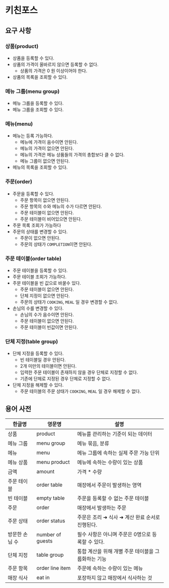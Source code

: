# 키친포스

## 요구 사항

### 상품(product)

- 상품을 등록할 수 있다.
- 상품의 가격이 올바르지 않으면 등록할 수 없다.
    - 상품의 가격은 0 원 이상이어야 한다.
- 상품의 목록을 조회할 수 있다.

### 메뉴 그룹(menu group)

- 메뉴 그룹을 등록할 수 있다.
- 메뉴 그룹을 조회할 수 있다.

### 메뉴(menu)

- 메뉴는 등록 가능하다.
    - 메뉴에 가격이 음수이면 안된다.
    - 메뉴의 가격이 없으면 안된다.
    - 메뉴의 가격은 메뉴 상품들의 가격의 총합보다 클 수 없다.
    - 메뉴 그룹이 없으면 안된다.
- 메뉴의 목록을 조회할 수 있다.

### 주문(order)

- 주문을 등록할 수 있다.
    - 주문 항목이 없으면 안된다.
    - 주문 항목의 수와 메뉴의 수가 다르면 안된다.
    - 주문 테이블이 없으면 안된다.
    - 주문 테이블이 비어있으면 안된다.
- 주문 목록 조회가 가능하다
- 주문의 상태를 변경할 수 있다.
    - 주문이 없으면 안된다.
    - 주문의 상태가 `COMPLETION`이면 안된다.

### 주문 테이블(order table)

- 주문 테이블을 등록할 수 있다.
- 주문 테이블 조회가 가능하다.
- 주문 테이블을 빈 값으로 바꿀수 있다.
    - 주문 테이블이 없으면 안된다.
    - 단체 지정이 없으면 안된다.
    - 주문의 상태가 `COOKING`, `MEAL` 일 경우 변경할 수 없다.
- 손님의 수를 변경할 수 있다.
    - 손님의 수가 음수이면 안된다.
    - 주문 테이블이 없으면 안된다.
    - 주문 테이블이 빈값이면 안된다.

### 단체 지정(table group)

- 단체 지정을 등록할 수 있다.
    - 빈 테이블일 경우 안된다.
    - 2개 미만의 테이블이면 안된다.
    - 입력한 주문 테이블이 존재하지 않을 경우 단체로 지정할 수 없다.
    - 기존에 단체로 지정된 경우 단체로 지정할 수 없다.
- 단체 지정을 해제할 수 있다.
    - 주문 테이블의 주문 상태가 `COOKING`, `MEAL` 일 경우 해제할 수 없다.

## 용어 사전

| 한글명 | 영문명 | 설명 |
| --- | --- | --- |
| 상품 | product | 메뉴를 관리하는 기준이 되는 데이터 |
| 메뉴 그룹 | menu group | 메뉴 묶음, 분류 |
| 메뉴 | menu | 메뉴 그룹에 속하는 실제 주문 가능 단위 |
| 메뉴 상품 | menu product | 메뉴에 속하는 수량이 있는 상품 |
| 금액 | amount | 가격 * 수량 |
| 주문 테이블 | order table | 매장에서 주문이 발생하는 영역 |
| 빈 테이블 | empty table | 주문을 등록할 수 없는 주문 테이블 |
| 주문 | order | 매장에서 발생하는 주문 |
| 주문 상태 | order status | 주문은 조리 ➜ 식사 ➜ 계산 완료 순서로 진행된다. |
| 방문한 손님 수 | number of guests | 필수 사항은 아니며 주문은 0명으로 등록할 수 있다. |
| 단체 지정 | table group | 통합 계산을 위해 개별 주문 테이블을 그룹화하는 기능 |
| 주문 항목 | order line item | 주문에 속하는 수량이 있는 메뉴 |
| 매장 식사 | eat in | 포장하지 않고 매장에서 식사하는 것 |
